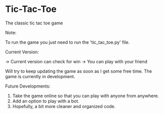 # Tic-Tac-Toe

The classic tic tac toe game

Note: 

  To run the game you just need to run the 'tic_tac_toe.py' file.

Current Version:

-> Current version can check for win
-> You can play with your friend

Will try to keep updating the game as soon as I get some free time. The game is currently in development. 

Future Developments:

  1) Take the game online so that you can play with anyone from anywhere.
  2) Add an option to play with a bot.
  3) Hopefully, a bit more cleaner and organized code.
